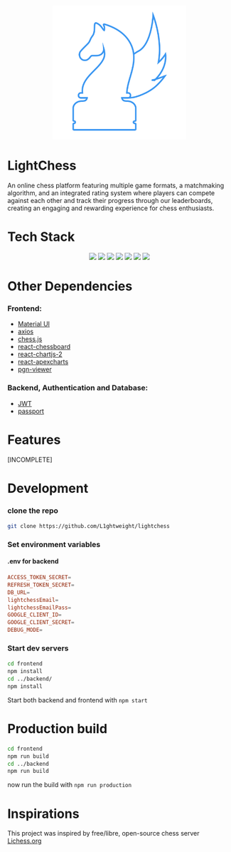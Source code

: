 <p align="center">
    <a href="" target="_blank"><img src="assets/lightchess_logo.png" height="300" width="300"></a>
</p>

# LightChess
An online chess platform featuring multiple game formats, a matchmaking algorithm, and an integrated rating system where players can compete against each 
other and track their progress through our leaderboards, creating an engaging and rewarding experience for chess enthusiasts.

# Tech Stack
  <p align="center">
    <a href=""><img src="https://img.shields.io/badge/javascript-%23323330.svg?style=for-the-badge&logo=javascript&logoColor=%23F7DF1E"></a>
    <a href=""><img src="https://img.shields.io/badge/TypeScript-007ACC?style=for-the-badge&logo=typescript&logoColor=white"></a>
    <a href=""><img src="https://img.shields.io/badge/React-20232A?style=for-the-badge&logo=react&logoColor=61DAFB"></a>
    <a href=""><img src="https://img.shields.io/badge/Express.js-404D59?style=for-the-badge"></a>
    <a href=""><img src="https://img.shields.io/badge/MariaDB-003545?style=for-the-badge&logo=mariadb&logoColor=white"></a>
    <a href=""><img src="https://img.shields.io/badge/Sequelize-52B0E7?style=for-the-badge&logo=Sequelize&logoColor=white"></a>
    <a href=""><img src="https://img.shields.io/badge/Socket.io-black?style=for-the-badge&logo=socket.io&badgeColor=010101"></a>
   </p>
   
# Other Dependencies
### Frontend:
- [Material UI](https://mui.com/)
- [axios](https://axios-http.com/)
- [chess.js](https://github.com/jhlywa/chess.js)
- [react-chessboard](https://github.com/Clariity/react-chessboard)
- [react-chartjs-2](https://react-chartjs-2.js.org/)
- [react-apexcharts](https://apexcharts.com/docs/react-charts/)
- [pgn-viewer](https://github.com/mliebelt/PgnViewerJS)

### Backend, Authentication and Database:
- [JWT](https://jwt.io/)
- [passport](https://www.passportjs.org/)

# Features
[INCOMPLETE]

# Development
### clone the repo
```bash
git clone https://github.com/L1ghtweight/lightchess
```

### Set environment variables
#### .env for backend
```conf
ACCESS_TOKEN_SECRET=
REFRESH_TOKEN_SECRET=
DB_URL=
lightchessEmail=
lightchessEmailPass=
GOOGLE_CLIENT_ID=
GOOGLE_CLIENT_SECRET=
DEBUG_MODE=
```


### Start dev servers

```bash
cd frontend
npm install
cd ../backend/
npm install
```

Start both backend and frontend with `npm start`


# Production build

```bash
cd frontend
npm run build
cd ../backend
npm run build
```

now run the build with `npm run production`

# Inspirations
This project was inspired by free/libre, open-source chess server [Lichess.org](lichess.org)
